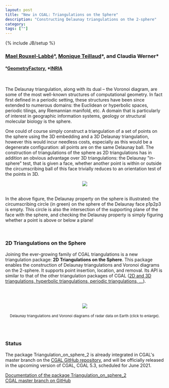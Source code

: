 ```yaml
---
layout: post
title: "New in CGAL: Triangulations on the Sphere"
description: "Constructing Delaunay triangulations on the 2-sphere"
category:
tags: [""]
---
```

{% include JB/setup %}

<h3><a href="https://geometryfactory.com/who-we-are/">Mael Rouxel-Labbé</a>&deg;,
<a href="https://members.loria.fr/Monique.Teillaud/">Monique Teillaud</a>&#42;,
and Claudia Werner&#42;</h3>
<h4>&deg;<a href="http://www.geometryfactory.com" target="_blank">GeometryFactory</a>, &#42;<a href="https://www.inria.fr">INRIA</a></h4>

<br>
<p>The Delaunay triangulation, along with its dual – the Voronoi diagram, are some of the most
well-known structures of computational geometry. In fact first defined in a periodic setting,
these structures have been since extended to numerous domains: the Euclidean or hyperbolic spaces,
periodic tilings, any Riemannian manifold, etc. A domain that is particularly of interest
in geographic information systems, geology or structural molecular biology is the sphere.</p>

<p>One could of course simply construct a triangulation of a set of points on the sphere using
the 3D embedding and a 3D Delaunay triangulation, however this would incur needless costs, especially
as this would be a degenerate configuration: all points are on the same Delaunay ball.
The construction of triangulations of the sphere as 2D triangulations has in addition
an obvious advantage over 3D triangulations: the Delaunay "in-sphere" test, that is given a face,
whether another point is within or outside the circumscribing ball of this face trivially reduces
to an orientation test of the points in 3D.</p>

<div style="text-align:center;">
  <a href="../../../../images/ToS2-in_sphere.png"><img src="../../../../images/ToS2-in_sphere.png" style="max-width:50%"/></a><br>
</div>
<br>

<p>In the above figure, the Delaunay property on the sphere is illustrated: the circumscribing circle (in green)
on the sphere of the Delaunay face p1p2p3 is empty. This circle is also the intersection
of the supporting plane of the face with the sphere, and checking the Delaunay property is simply
figuring whether a point is above or below a plane!</p>

<br>
<h3>2D Triangulations on the Sphere</h3>

<p>Joining the ever-growing family of CGAL triangulations is a new triangulation package: <b>2D Triangulations on the Sphere</b>.
This package enables the construction of Delaunay triangulations and Voronoi diagrams on the 2-sphere.
It supports point insertion, location, and removal. Its API is similar to that of the other triangulation
packages of CGAL (<a href="https://doc.cgal.org/5.3/Manual/packages.html#PartTriangulationsAndDelaunayTriangulations">2D
and 3D triangulations, hyperbolic triangulations, periodic triangulations, ...<a/>).

<br><br>
<div style="text-align:center;">
  <a href="../../../../images/ToS2.png"><img src="../../../../images/ToS2.png" style="max-width:95%"/></a><br>
  <br><small>Delaunay triangulations and Voronoi diagrams of radar data on Earth (click to enlarge).</small>
</div>

<br>
<p></p>

<br>
<h3>Status</h3>

<p>The package Triangulation_on_sphere_2 is already integrated in CGAL's master branch
on the <a href="https://github.com/CGAL/cgal/">CGAL GitHub repository</a>, and will be
officially released in the upcoming version of CGAL, CGAL 5.3, scheduled for June 2021.</p>

<i class="glyphicon glyphicon-book"></i>
<a href="https://doc.cgal.org/5.3/Manual/packages.html#PkgTriangulationOnSphere2">Documentation of the package Triangulation_on_sphere_2</a>
<br>
<i class="glyphicon glyphicon-download"></i>
<a href="https://github.com/CGAL/cgal/tree/master">CGAL master branch on GitHub</a>
